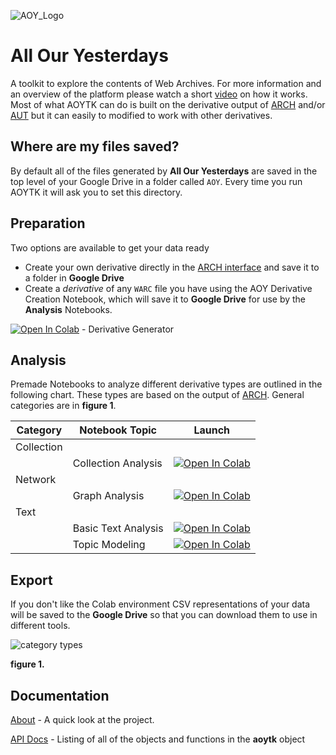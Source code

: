 
![AOY_Logo](AOY_Logo.png)

# All Our Yesterdays
A toolkit to explore the contents of Web Archives. For more information and an overview of the platform please watch a short [video]() on how it works. Most of what AOYTK can do is built on the derivative output of [ARCH](https://support.archive-it.org/hc/en-us/articles/360061122492-Introduction-to-ARCH) and/or  [AUT](https://archivesunleashed.org/aut/) but it can easily to modified to work with other derivatives.

## Where are my files saved?

By default all of the files generated by **All Our Yesterdays** are saved in the top level of your Google Drive in a folder called `AOY`. Every time you run AOYTK it will ask you to set this directory.

## Preparation

Two options are available to get your data ready

- Create your own derivative directly in the [ARCH interface](https://webdata.archive-it.org/ait/login) and save it to a folder in **Google Drive**
- Create a _derivative_ of any `WARC` file you have using the AOY Derivative Creation Notebook, which will save it to **Google Drive** for use by the **Analysis** Notebooks. 

[![Open In Colab](https://colab.research.google.com/assets/colab-badge.svg)](https://colab.research.google.com/github/elibtronic/AOYTK/blob/main/AOY_DerivativeGenerator.ipynb) - Derivative Generator

## Analysis

Premade Notebooks to analyze different derivative types are outlined in the following chart. These types are based on the output of [ARCH](https://support.archive-it.org/hc/en-us/articles/360061122492-Introduction-to-the-Archive-It-Research-Services-Cloud). General categories are in **figure 1**. 


|Category   |Notebook Topic   | Launch    |
|---|---|---|
|Collection|   |   |
|    | Collection Analysis   |  [![Open In Colab](https://colab.research.google.com/assets/colab-badge.svg)](https://colab.research.google.com/github/elibtronic/AOYTK/blob/main/AOY_Collection_Analysis.ipynb)   |
|Network|   |  |
|   |Graph Analysis   | [![Open In Colab](https://colab.research.google.com/assets/colab-badge.svg)](https://colab.research.google.com/github/elibtronic/AOYTK/blob/main/AOY_Text_BasicTextAnalysis.ipynb)   |
|Text   |   |   |
|   |Basic Text Analysis   | [![Open In Colab](https://colab.research.google.com/assets/colab-badge.svg)](https://colab.research.google.com/github/elibtronic/AOYTK/blob/main/)   |
|   |Topic Modeling   | [![Open In Colab](https://colab.research.google.com/assets/colab-badge.svg)](https://colab.research.google.com/github/elibtronic/AOYTK/blob/main/AOY_Text_Topic_Modeling.ipynb)   |

## Export

If you don't like the Colab environment CSV representations of your data will be saved to the **Google Drive** so that you can download them to use in different tools.


![category types](category_types.png)

**figure 1.**

## Documentation

[About](html/about.md) - A quick look at the project.

[API Docs](html/aoytk.md) - Listing of all of the objects and functions in the **aoytk** object 

